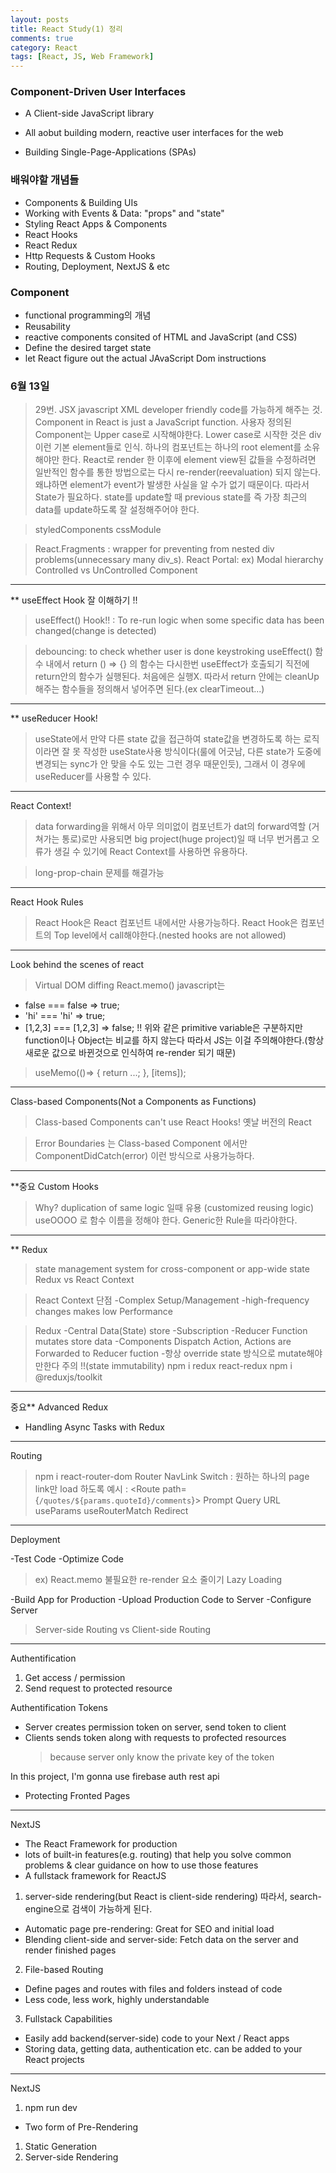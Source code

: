 ```yaml
---
layout: posts
title: React Study(1) 정리
comments: true
category: React
tags: [React, JS, Web Framework]
---
```


### Component-Driven User Interfaces

- A Client-side JavaScript library
- All aobut building modern, reactive user interfaces for the web

- Building Single-Page-Applications (SPAs)

### 배워야할 개념들

- Components & Building UIs
- Working with Events & Data: "props" and "state"
- Styling React Apps & Components
- React Hooks
- React Redux
- Http Requests & Custom Hooks
- Routing, Deployment, NextJS & etc

### Component

- functional programming의 개념
- Reusability
- reactive components consited of HTML and JavaScript (and CSS)
- Define the desired target state
- let React figure out the actual JAvaScript Dom instructions

### 6월 13일

> 29번. JSX javascript XML
> developer friendly code를 가능하게 해주는 것.
> Component in React is just a JavaScript function.
> 사용자 정의된 Component는 Upper case로 시작해야한다.
> Lower case로 시작한 것은 div 이런 기본 element들로 인식.
> 하나의 컴포넌트는 하나의 root element를 소유해야만 한다.
> React로 render 한 이후에 element view된 값들을 수정하려면 일반적인 함수를 통한 방법으로는 다시 re-render(reevaluation) 되지 않는다. 왜냐하면 element가 event가 발생한 사실을 알 수가 없기 때문이다. 따라서 State가 필요하다.
> state를 update할 때 previous state를 즉 가장 최근의 data를 update하도록 잘 설정해주어야 한다.

> styledComponents
> cssModule

> React.Fragments : wrapper for preventing from nested div problems(unnecessary many div_s).
> React Portal: ex) Modal hierarchy
> Controlled vs UnControlled Component

---

\*\*
useEffect Hook 잘 이해하기 !!

> useEffect() Hook!! : To re-run logic when some specific data has been changed(change is detected)

> debouncing: to check whether user is done keystroking
> useEffect() 함수 내에서 return () => {} 의 함수는 다시한번 useEffect가 호출되기 직전에 return안의 함수가 실행된다. 처음에은 실행X. 따라서 return 안에는 cleanUp해주는 함수들을 정의해서 넣어주면 된다.(ex clearTimeout...)

---

\*\*
useReducer Hook!

> useState에서 만약 다른 state 값을 접근하여 state값을 변경하도록 하는 로직이라면 잘 못 작성한 useState사용 방식이다(룰에 어긋남, 다른 state가 도중에 변경되는 sync가 안 맞을 수도 있는 그런 경우 때문인듯), 그래서 이 경우에 useReducer를 사용할 수 있다.

---

React Context!

> data forwarding을 위해서 아무 의미없이 컴포넌트가 dat의 forward역할 (거쳐가는 통로)로만 사용되면 big project(huge project)일 때 너무 번거롭고 오류가 생길 수 있기에 React Context를 사용하면 유용하다.

> long-prop-chain 문제를 해결가능

---

React Hook Rules

> React Hook은 React 컴포넌트 내에서만 사용가능하다.
> React Hook은 컴포넌트의 Top level에서 call해야한다.(nested hooks are not allowed)

---

Look behind the scenes of react

> Virtual DOM diffing
> React.memo()
> javascript는

- false === false => true;
- 'hi' === 'hi' => true;
- [1,2,3] === [1,2,3] => false; !! 위와 같은 primitive variable은 구분하지만 function이나 Object는 비교를 하지 않는다 따라서 JS는 이걸 주의해야한다.(항상 새로운 값으로 바뀐것으로 인식하여 re-render 되기 때문)

> useMemo(()=> {
> return ...;
> }, [items]);

---

Class-based Components(Not a Components as Functions)

> Class-based Components can't use React Hooks!
> 옛날 버전의 React

> Error Boundaries 는 Class-based Component 에서만 ComponentDidCatch(error) 이런 방식으로 사용가능하다.

---

\*\*중요
Custom Hooks

> Why?
> duplication of same logic 일때 유용 (customized reusing logic)
> useOOOO 로 함수 이름을 정해야 한다.
> Generic한 Rule을 따라야한다.

---

\*\*
Redux

> state management system for cross-component or app-wide state
> Redux vs React Context

> React Context 단점
> -Complex Setup/Management
> -high-frequency changes makes low Performance

> Redux
> -Central Data(State) store
> -Subscription
> -Reducer Function mutates store data
> -Components Dispatch Action, Actions are Forwarded to Reducer fuction -항상 override state 방식으로 mutate해야만한다 주의 !!(state immutability)
> npm i redux react-redux
> npm i @reduxjs/toolkit

---

중요\*\*
Advanced Redux

- Handling Async Tasks with Redux

---

Routing

> npm i react-router-dom
> Router
> NavLink
> Switch : 원하는 하나의 page link만 load 하도록
> 예시 : <Route path={`/quotes/${params.quoteId}/comments`}>
> Prompt
> Query URL
> useParams
> useRouterMatch
> Redirect

---

Deployment

-Test Code
-Optimize Code

> ex) React.memo 불필요한 re-render 요소 줄이기
> Lazy Loading

-Build App for Production
-Upload Production Code to Server
-Configure Server

> Server-side Routing vs Client-side Routing

---

Authentification

1. Get access / permission
2. Send request to protected resource

Authentification Tokens

- Server creates permission token on server, send token to client
- Clients sends token along with requests to profected resources
  > because server only know the private key of the token

In this project, I'm gonna use firebase auth rest api

- Protecting Fronted Pages

---

NextJS

- The React Framework for production
- lots of built-in features(e.g. routing) that help you solve common problems & clear guidance on how to use those features
- A fullstack framework for ReactJS

1. server-side rendering(but React is client-side rendering) 따라서, search-engine으로 검색이 가능하게 된다.

- Automatic page pre-rendering: Great for SEO and initial load
- Blending client-side and server-side: Fetch data on the server and render finished pages

2. File-based Routing

- Define pages and routes with files and folders instead of code
- Less code, less work, highly understandable

3. Fullstack Capabilities

- Easily add backend(server-side) code to your Next / React apps
- Storing data, getting data, authentication etc. can be added to your React projects

---

NextJS

1. npm run dev

- Two form of Pre-Rendering

1. Static Generation
2. Server-side Rendering
